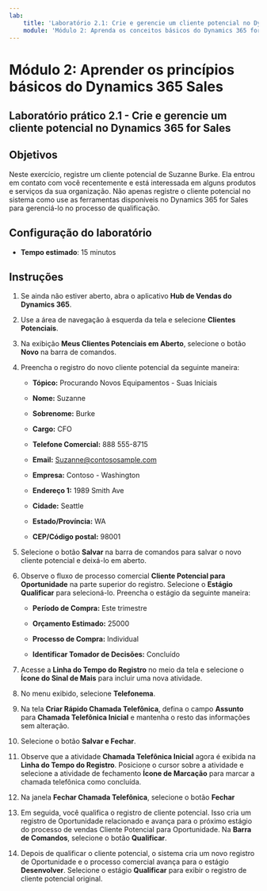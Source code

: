 ```yaml
---
lab:
    title: 'Laboratório 2.1: Crie e gerencie um cliente potencial no Dynamics 365 for Sales'
    module: 'Módulo 2: Aprenda os conceitos básicos do Dynamics 365 for Sales'
---
```


Módulo 2: Aprender os princípios básicos do Dynamics 365 Sales
========================

## Laboratório prático 2.1 - Crie e gerencie um cliente potencial no Dynamics 365 for Sales

## Objetivos

Neste exercício, registre um cliente potencial de Suzanne Burke. Ela entrou em contato com você recentemente e está interessada em alguns produtos e serviços da sua organização. Não apenas registre o cliente potencial no sistema como use as ferramentas disponíveis no Dynamics 365 for Sales para gerenciá-lo no processo de qualificação.


## Configuração do laboratório

  - **Tempo estimado**: 15 minutos

## Instruções

1. Se ainda não estiver aberto, abra o aplicativo **Hub de Vendas do Dynamics 365**. 

2. Use a área de navegação à esquerda da tela e selecione **Clientes Potenciais**. 

3. Na exibição **Meus Clientes Potenciais em Aberto**, selecione o botão **Novo** na barra de comandos.

4. Preencha o registro do novo cliente potencial da seguinte maneira:

	- **Tópico:** Procurando Novos Equipamentos - Suas Iniciais

	- **Nome:** Suzanne

	- **Sobrenome:** Burke

	- **Cargo:** CFO

	- **Telefone Comercial:** 888 555-8715

	- **Email:** Suzanne@contososample.com

	- **Empresa:** Contoso - Washington

	- **Endereço 1:** 1989 Smith Ave

	- **Cidade:** Seattle

	- **Estado/Província:** WA

	- **CEP/Código postal:** 98001 

5. Selecione o botão **Salvar** na barra de comandos para salvar o novo cliente potencial e deixá-lo em aberto.

6. Observe o fluxo de processo comercial **Cliente Potencial para Oportunidade** na parte superior do registro. Selecione o **Estágio Qualificar** para selecioná-lo. Preencha o estágio da seguinte maneira:

	- **Período de Compra:** Este trimestre

	- **Orçamento Estimado:** 25000 

	- **Processo de Compra:** Individual

	- **Identificar Tomador de Decisões:** Concluído

7. Acesse a **Linha do Tempo do Registro** no meio da tela e selecione o **Ícone do Sinal de Mais** para incluir uma nova atividade. 

8. No menu exibido, selecione **Telefonema**.

9. Na tela **Criar Rápido Chamada Telefônica**, defina o campo **Assunto** para **Chamada Telefônica Inicial** e mantenha o resto das informações sem alteração. 

10. Selecione o botão **Salvar e Fechar**.

11. Observe que a atividade **Chamada Telefônica Inicial** agora é exibida na **Linha do Tempo do Registro**. Posicione o cursor sobre a atividade e selecione a atividade de fechamento **Ícone de Marcação** para marcar a chamada telefônica como concluída. 

12. Na janela **Fechar Chamada Telefônica**, selecione o botão **Fechar** 

13. Em seguida, você qualifica o registro de cliente potencial. Isso cria um registro de Oportunidade relacionado e avança para o próximo estágio do processo de vendas Cliente Potencial para Oportunidade. Na **Barra de Comandos**, selecione o botão **Qualificar**. 

14. Depois de qualificar o cliente potencial, o sistema cria um novo registro de Oportunidade e o processo comercial avança para o estágio **Desenvolver**. Selecione o estágio **Qualificar** para exibir o registro de cliente potencial original. 
